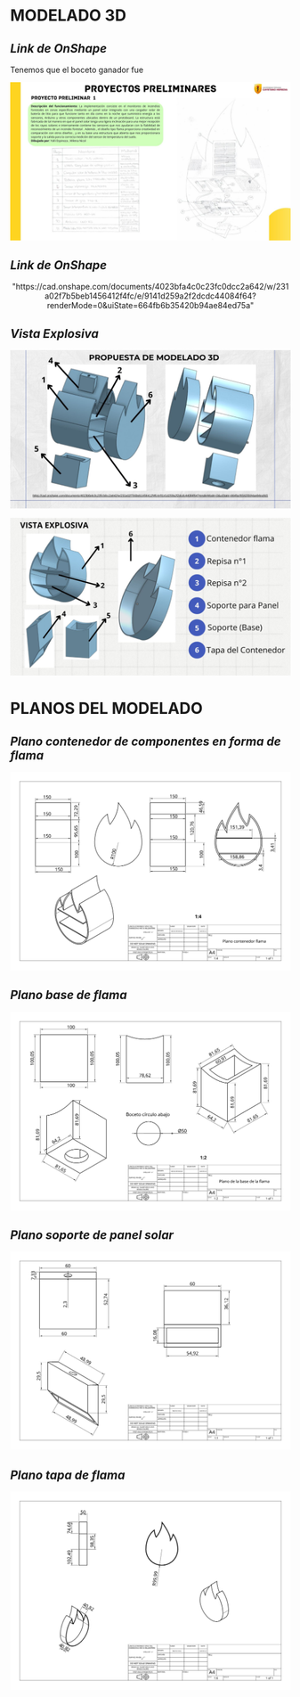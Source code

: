 # **MODELADO 3D**
## ***Link de OnShape***
Tenemos que el boceto ganador fue
 <p align="center">
    <img src="https://github.com/GreisyJhoana05/Grupo2-FdD/blob/main/FdD/Imagenes/Modelado-3D-Plano/HITO%201%20-%20GRUPO%202%20.jpg"  Style="margin: auto;"
      </p>


## ***Link de OnShape***
<p align="center">
  "https://cad.onshape.com/documents/4023bfa4c0c23fc0dcc2a642/w/231a02f7b5beb1456412f4fc/e/9141d259a2f2dcdc44084f64?renderMode=0&uiState=664fb6b35420b94ae84ed75a"
  
  ## ***Vista Explosiva***
  <p align="center">
    <img src="https://github.com/GreisyJhoana05/Grupo2-FdD/blob/main/FdD/Imagenes/Modelado-3D-Plano/ENTREGABLE%205.jpg"  Style="margin: auto;"
      </p>

<p align="center">
  <img src="https://github.com/GreisyJhoana05/Grupo2-FdD/blob/main/FdD/Imagenes/Modelado-3D-Plano/ENTREGABLE%205%20(1).jpg" style="margin: auto;">

# **PLANOS DEL MODELADO**
## ***Plano contenedor de componentes en forma de flama***
<p align="center">
  <img src="https://github.com/GreisyJhoana05/Grupo2-FdD/blob/main/FdD/Imagenes/Modelado-3D-Plano/PLANO%20FLAMA.jpeg" style="margin: auto;">
  
## ***Plano base de flama***
<p align="center">
  <img src="https://github.com/GreisyJhoana05/Grupo2-FdD/blob/main/FdD/Imagenes/Modelado-3D-Plano/PLANO%20DE%20LA%20BASE.jpeg" style="margin: auto;">

  ## ***Plano soporte de panel solar***
<p align="center">
  <img src="https://github.com/GreisyJhoana05/Grupo2-FdD/blob/main/FdD/Imagenes/Modelado-3D-Plano/PLANO%20SOPORTE%20PANEL%20SOLAR.jpeg" style="margin: auto;">

   ## ***Plano tapa de flama***
<p align="center">
  <img src="https://github.com/GreisyJhoana05/Grupo2-FdD/blob/main/FdD/Imagenes/Modelado-3D-Plano/PLANO%20TAPA%20DE%20LA%20FLAMA.jpeg" style="margin: auto;">

